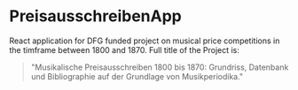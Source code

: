# PreisausschreibenApp
React application for DFG funded project on musical price competitions in the timframe between 1800 and 1870.
Full title of the Project is:
>"Musikalische Preisausschreiben 1800 bis 1870: Grundriss, Datenbank und Bibliographie auf der Grundlage von Musikperiodika."

